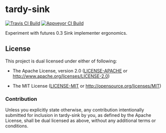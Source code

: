 # tardy-sink

[![Travis CI Build](https://travis-ci.org/dekellum/tardy-sink.svg?branch=master)](https://travis-ci.org/dekellum/tardy-sink)
[![Appveyor CI Build](https://ci.appveyor.com/api/projects/status/ojjj3wihiye3g55s/branch/master?svg=true)](https://ci.appveyor.com/project/dekellum/tardy-sink)

Experiment with futures 0.3 Sink implementer ergonomics.

## License

This project is dual licensed under either of following:

* The Apache License, version 2.0 ([LICENSE-APACHE](LICENSE-APACHE)
  or http://www.apache.org/licenses/LICENSE-2.0)

* The MIT License ([LICENSE-MIT](LICENSE-MIT)
  or http://opensource.org/licenses/MIT)

### Contribution

Unless you explicitly state otherwise, any contribution intentionally submitted
for inclusion in tardy-sink by you, as defined by the Apache License, shall be
dual licensed as above, without any additional terms or conditions.
